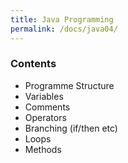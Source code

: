 ```yaml
---
title: Java Programming
permalink: /docs/java04/
---
```


### Contents
* Programme Structure
* Variables
* Comments
* Operators
* Branching (if/then etc)
* Loops
* Methods

